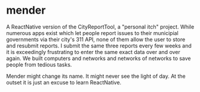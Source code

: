 # mender
A ReactNative version of the CityReportTool, a "personal itch" project. While numerous apps exist which let people report
issues to their municipial governments via their city's 311 API, none of them allow the user to store and resubmit reports. 
I submit the same three reports every few weeks and it is exceedingly frustrating to enter the same exact data over and over again.
We built computers and networks and networks of networks to save people from tedious tasks.

Mender might change its name. It might never see the light of day. At the outset it is just an excuse to learn ReactNative.

